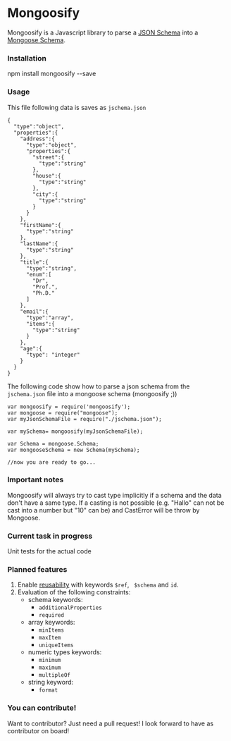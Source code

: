 # Mongoosify #

Mongoosify is a Javascript library to parse a [JSON Schema](http://www.json-schema.org) into a [Mongoose Schema](http://spacetelescope.github.io/understanding-json-schema/reference/index.html).

### Installation ###

npm install mongoosify --save

### Usage ###

This file following data is saves as ```jschema.json```

```
{
  "type":"object",
  "properties":{
    "address":{
      "type":"object",
      "properties":{
        "street":{
          "type":"string"
        },
        "house":{
          "type":"string"
        },
        "city":{
          "type":"string"
        }
      }
    },
    "firstName":{
      "type":"string"
    },
    "lastName":{
      "type":"string"
    },
    "title":{
      "type":"string",
      "enum":[
        "Dr",
        "Prof.",
        "Ph.D."
      ]
    },
    "email":{
      "type":"array",
      "items":{
        "type":"string"
      }
    },
    "age":{
      "type": "integer"
    }
  }
}

```

The following code show how to parse a json schema from the ```jschema.json``` file into a mongoose schema (mongoosify ;))

```
var mongoosify = require('mongoosify');
var mongoose = require("mongoose");
var myJsonSchemaFile = require("./jschema.json");

var mySchema= mongoosify(myJsonSchemaFile);

var Schema = mongoose.Schema;
var mongooseSchema = new Schema(mySchema);

//now you are ready to go...
```

### Important notes ###

Mongoosify will always try to cast type implicitly if a schema and the data don't have a same type. If a casting is not possible (e.g. "Hallo" can not be cast into a number but "10" can be) and CastError will be throw by Mongoose.


### Current task in progress ###

Unit tests for the actual code


### Planned features ###

1. Enable  [reusability](http://spacetelescope.github.io/understanding-json-schema/structuring.html#reuse) with keywords ``` $ref ```, ``` $schema``` and ```id```. 
2. Evaluation of the following constraints:
    - schema keywords:
        * ```additionalProperties```
        * ```required```
    - array keywords:
        * ```minItems```
        * ```maxItem```
        * ```uniqueItems```
    - numeric types keywords:
        * ```minimum``` 
        * ```maximum``` 
        * ```multipleOf```
    - string keyword:
        * ```format```

### You can contribute! ###

Want to contributor? Just need a pull request! I look forward to have as contributor on board!